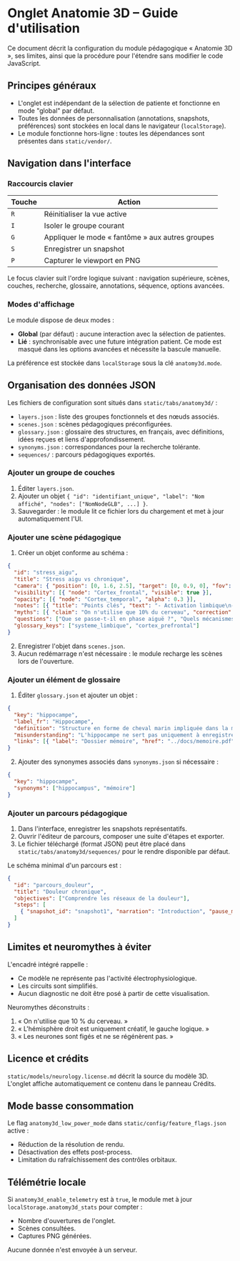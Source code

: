 # Onglet Anatomie 3D – Guide d'utilisation

Ce document décrit la configuration du module pédagogique « Anatomie 3D », ses limites, ainsi que la procédure pour l'étendre sans modifier le code JavaScript.

## Principes généraux

- L'onglet est indépendant de la sélection de patiente et fonctionne en mode "global" par défaut.
- Toutes les données de personnalisation (annotations, snapshots, préférences) sont stockées en local dans le navigateur (`localStorage`).
- Le module fonctionne hors-ligne : toutes les dépendances sont présentes dans `static/vendor/`.

## Navigation dans l'interface

### Raccourcis clavier

| Touche | Action |
| --- | --- |
| `R` | Réinitialiser la vue active |
| `I` | Isoler le groupe courant |
| `G` | Appliquer le mode « fantôme » aux autres groupes |
| `S` | Enregistrer un snapshot |
| `P` | Capturer le viewport en PNG |

Le focus clavier suit l'ordre logique suivant : navigation supérieure, scènes, couches, recherche, glossaire, annotations, séquence, options avancées.

### Modes d'affichage

Le module dispose de deux modes :

- **Global** (par défaut) : aucune interaction avec la sélection de patientes.
- **Lié** : synchronisable avec une future intégration patient. Ce mode est masqué dans les options avancées et nécessite la bascule manuelle.

La préférence est stockée dans `localStorage` sous la clé `anatomy3d.mode`.

## Organisation des données JSON

Les fichiers de configuration sont situés dans `static/tabs/anatomy3d/` :

- `layers.json` : liste des groupes fonctionnels et des nœuds associés.
- `scenes.json` : scènes pédagogiques préconfigurées.
- `glossary.json` : glossaire des structures, en français, avec définitions, idées reçues et liens d'approfondissement.
- `synonyms.json` : correspondances pour la recherche tolérante.
- `sequences/` : parcours pédagogiques exportés.

### Ajouter un groupe de couches

1. Éditer `layers.json`.
2. Ajouter un objet `{ "id": "identifiant_unique", "label": "Nom affiché", "nodes": ["NomNodeGLB", ...] }`.
3. Sauvegarder : le module lit ce fichier lors du chargement et met à jour automatiquement l'UI.

### Ajouter une scène pédagogique

1. Créer un objet conforme au schéma :

```json
{
  "id": "stress_aigu",
  "title": "Stress aigu vs chronique",
  "camera": { "position": [0, 1.6, 2.5], "target": [0, 0.9, 0], "fov": 40 },
  "visibility": [{ "node": "Cortex_frontal", "visible": true }],
  "opacity": [{ "node": "Cortex_temporal", "alpha": 0.3 }],
  "notes": [{ "title": "Points clés", "text": "- Activation limbique\n- Régulation corticale" }],
  "myths": [{ "claim": "On n'utilise que 10% du cerveau", "correction": "L'activité est distribuée et variable." }],
  "questions": ["Que se passe-t-il en phase aiguë ?", "Quels mécanismes de récupération ?"],
  "glossary_keys": ["systeme_limbique", "cortex_prefrontal"]
}
```

2. Enregistrer l'objet dans `scenes.json`.
3. Aucun redémarrage n'est nécessaire : le module recharge les scènes lors de l'ouverture.

### Ajouter un élément de glossaire

1. Éditer `glossary.json` et ajouter un objet :

```json
{
  "key": "hippocampe",
  "label_fr": "Hippocampe",
  "definition": "Structure en forme de cheval marin impliquée dans la mémoire déclarative.",
  "misunderstanding": "L'hippocampe ne sert pas uniquement à enregistrer des souvenirs.",
  "links": [{ "label": "Dossier mémoire", "href": "../docs/memoire.pdf" }]
}
```

2. Ajouter des synonymes associés dans `synonyms.json` si nécessaire :

```json
{
  "key": "hippocampe",
  "synonyms": ["hippocampus", "mémoire"]
}
```

### Ajouter un parcours pédagogique

1. Dans l'interface, enregistrer les snapshots représentatifs.
2. Ouvrir l'éditeur de parcours, composer une suite d'étapes et exporter.
3. Le fichier téléchargé (format JSON) peut être placé dans `static/tabs/anatomy3d/sequences/` pour le rendre disponible par défaut.

Le schéma minimal d'un parcours est :

```json
{
  "id": "parcours_douleur",
  "title": "Douleur chronique",
  "objectives": ["Comprendre les réseaux de la douleur"],
  "steps": [
    { "snapshot_id": "snapshot1", "narration": "Introduction", "pause_ms": 5000 }
  ]
}
```

## Limites et neuromythes à éviter

L'encadré intégré rappelle :

- Ce modèle ne représente pas l'activité électrophysiologique.
- Les circuits sont simplifiés.
- Aucun diagnostic ne doit être posé à partir de cette visualisation.

Neuromythes déconstruits :

1. « On n'utilise que 10 % du cerveau. »
2. « L'hémisphère droit est uniquement créatif, le gauche logique. »
3. « Les neurones sont figés et ne se régénèrent pas. »

## Licence et crédits

`static/models/neurology.license.md` décrit la source du modèle 3D. L'onglet affiche automatiquement ce contenu dans le panneau Crédits.

## Mode basse consommation

Le flag `anatomy3d_low_power_mode` dans `static/config/feature_flags.json` active :

- Réduction de la résolution de rendu.
- Désactivation des effets post-process.
- Limitation du rafraîchissement des contrôles orbitaux.

## Télémétrie locale

Si `anatomy3d_enable_telemetry` est à `true`, le module met à jour `localStorage.anatomy3d_stats` pour compter :

- Nombre d'ouvertures de l'onglet.
- Scènes consultées.
- Captures PNG générées.

Aucune donnée n'est envoyée à un serveur.
